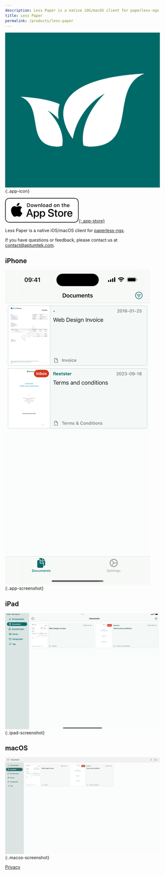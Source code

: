 ```yaml
---
description: Less Paper is a native iOS/macOS client for paperless-ngx.
title: Less Paper
permalink: /products/less-paper
---
```


![Less Paper](/assets/images/less-paper.png){:.app-icon}

[![App Store](/assets/images/appstore.png){:.app-store}](https://apps.apple.com/de/app/less-paper/id6464425056?l=en)

Less Paper is a native iOS/macOS client for [paperless-ngx](https://github.com/paperless-ngx/paperless-ngx).

If you have questions or feedback, please contact us at [contact@aptumtek.com](mailto:contact@aptumtek.com).

## iPhone
![Less Paper iOS Screenshot](/assets/images/less-paper-screen-ios.png){:.app-screenshot}

## iPad
![Less Paper iPadOS Screenshot](/assets/images/less-paper-screen-ipados.png){:.ipad-screenshot}

## macOS
![Less Paper macOS Screenshot](/assets/images/less-paper-screen-macos.png){:.macos-screenshot}

[Privacy](/products/less-paper/privacy/en)
